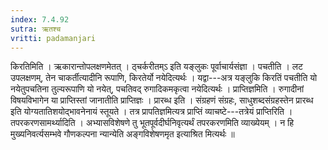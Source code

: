 ```yaml
---
index: 7.4.92
sutra: ऋतश्च
vritti: padamanjari
---
```


 किरतिमिति । ऋकारान्तोपलक्षणमेतत् । ठ्चर्करीतम्ऽ इति यङ्लुकः पूर्वाचार्यसंज्ञा । पचतीति । लट उपलक्षणम्, तेन चाकर्तीत्यादीनि रूपाणि, किरतेर्यो नयेदित्यर्थः । यद्वा---अत्र यङ्लुकि किरतिं पचतीति यो नयेतुपचतिना तुल्यरूपाणि यो नयेत्, पचतिवद् रुगादिकमकृत्वा नयेदित्यर्थः । प्राप्तिज्ञमिति । रुगादीनां विषयविभागेन या प्राप्तिस्तां जानातीति प्राप्तिज्ञः । प्रारब्ध इति । संग्रहणं संग्रहः, साधुशब्दसंग्रहस्तेन प्रारब्ध इति योग्यतातिशयोद्भावनेनायं स्तूयते । तत्र प्रापतिज्ञमित्यत्र प्राप्तिं व्याचष्टे---तत्रेयं प्राप्तिरिति । तपरकरणसामर्थ्यादिति । अभ्यासविशेषणे तु भूतपूर्वदीर्घनिवृत्यर्थं तपरकरणमिति व्याख्येयम् । न हि मुख्यनिवर्त्यसम्भवे गौणकल्पना न्यान्येति अङ्गविशेषणमृत इत्याश्रित मित्यर्थः ॥